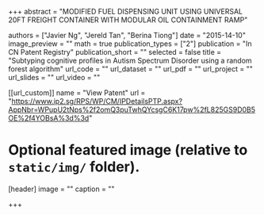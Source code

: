 +++
abstract = "MODIFIED FUEL DISPENSING UNIT USING UNIVERSAL 20FT FREIGHT CONTAINER WITH MODULAR OIL CONTAINMENT RAMP"

authors = ["Javier Ng", "Jereld Tan", "Berina Tiong"]
date = "2015-14-10"
image_preview = ""
math = true
publication_types = ["2"]
publication = "In CN Patent Registry"
publication_short = ""
selected = false
title = "Subtyping cognitive profiles in Autism Spectrum Disorder using a random forest algorithm"
url_code = ""
url_dataset = ""
url_pdf = ""
url_project = ""
url_slides = ""
url_video = ""

[[url_custom]]
name = "View Patent"
url = "https://www.ip2.sg/RPS/WP/CM/IPDetailsPTP.aspx?AppNbr=WPupU2tNps%2f2omQ3puTwhQYcsgC6K17pw%2fL825GS9D0B5OE%2f4YOBsA%3d%3d"

# Optional featured image (relative to `static/img/` folder).
[header]
image = ""
caption = ""

+++

